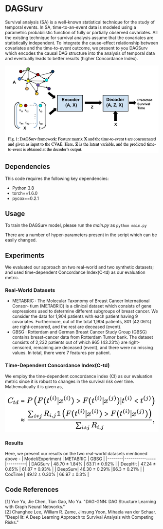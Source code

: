# DAGSurv

Survival analysis (SA) is a well-known statistical technique for the study of temporal events. In SA, time-to-an-event data is modeled using a parametric probabilistic function of fully or partially observed covariates.
All the existing technique for survival analysis assume that the covariates are statistically independent.
To integrate the cause-effect relationship between covariates and the time-to-event outcome, we present to you DAGSurv which encodes the causal DAG structure into the analysis of temporal data and eventually leads to better results (higher Concordance Index).

![plot](./model.png)

## Dependencies
This code requires the following key dependencies:
- Python 3.8
- torch==1.6.0
- pycox==0.2.1

## Usage
To train the DAGSurv model, please run the *main.py* as `python main.py`

There are a number of hyper-parameters present in the script which can be easily changed. 

## Experiments
We evaluated our approach on two real-world and two synthetic datasets; and used time-dependent Concordance Index(C-td) as our evaluation metric.

### Real-World Datasets
- METABRIC : The Molecular Taxonomy of Breast Cancer International Consor- tium (METABRIC) is a clinical dataset which consists of gene expressions used to determine different subgroups of breast cancer. We consider the data for 1,904 patients with each patient having 9 covariates. Furthermore, out of the total 1,904 patients, 801 (42.06%) are right-censored, and the rest are deceased (event).
- GBSG : Rotterdam and German Breast Cancer Study Group (GBSG) contains breast-cancer data from Rotterdam Tumor bank. The dataset consists of 2,232 patients out of which 965 (43.23%) are right-censored, remaining are deceased (event), and there were no missing values. In total, there were 7 features per patient.

### Time-Dependent Concordance Index(C-td)
We employ the time-dependent concordance index (CI) as our evaluation
metric since it is robust to changes in the survival risk over time.
Mathematically it is given as,

![plot](./c-td.png)


### Results
Here, we present our results on the two real-world datasets mentioned above - 
| Model/Experiment | METABRIC  | GBSG |
|--------|----------------|----------|
| DAGSurv | 48.70 ± 1.84% | 63.11 ± 0.92% | 
| DeepHit | 47.24 ± 0.65% | 61.87 ± 0.93% | 
| DeepSurv| 46.30 ± 0.29%    |66.3 ± 0.21% |
| CoxTime | 49.12 ± 0.30%  | 66.97 ± 0.3% |

## Code References

[1] Yue Yu, Jie Chen, Tian Gao, Mo Yu. "DAG-GNN: DAG Structure Learning with Graph Neural Networks."  
[2] Changhee Lee, William R. Zame, Jinsung Yoon, Mihaela van der Schaar. "DeepHit: A Deep Learning Approach to Survival Analysis with Competing Risks."

